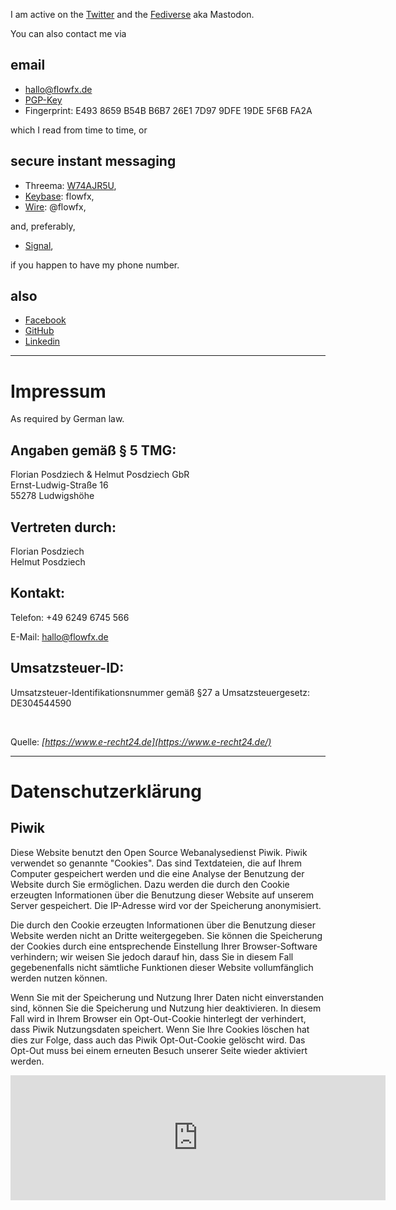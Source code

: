 <!-- 
.. title: Contact
.. slug: contact
.. date: 2015-08-01
.. tags: 
.. category: 
.. link: 
.. description: 
.. type: text
-->

I am active on the [Twitter](https://twitter.com/flowfx_) and the [Fediverse](https://chaos.social/@flowfx) aka Mastodon.

You can also contact me via

## email

  * <a href = '&#109;&#97;&#105;&#108;&#116;&#111;:&#104;&#97;&#108;&#108;&#111;&#64;&#102;&#108;&#111;&#119;&#102;&#120;&#46;&#100;&#101;'>&#104;&#97;&#108;&#108;&#111;&#64;&#102;&#108;&#111;&#119;&#102;&#120;&#46;&#100;&#101;</a>
  * [PGP-Key](/static/5F6BFA2A.asc)
  * Fingerprint: E493 8659 B54B B6B7 26E1 7D97 9DFE 19DE 5F6B FA2A

which I read from time to time, or

## secure instant messaging

  * Threema: [W74AJR5U](threema://add?id=W74AJR5U),
  * [Keybase](https://keybase.io/flowfx): flowfx,
  * [Wire](https://wire.com/): @flowfx,

and, preferably,

  * [Signal](https://whispersystems.org/),

if you happen to have my phone number.

## also

* [Facebook](https://www.facebook.com/FlowFX/)
* [GitHub](https://github.com/flowfx/)
* [Linkedin](https://www.linkedin.com/in/flowfx)


****

<a name="impressum"></a>
# Impressum

As required by German law.

## Angaben gemäß § 5 TMG:

Florian Posdziech & Helmut Posdziech GbR  
Ernst-Ludwig-Straße 16  
55278 Ludwigshöhe

## Vertreten durch:

Florian Posdziech  
Helmut Posdziech

## Kontakt:

Telefon:
+49 6249 6745 566

E-Mail:
hallo@flowfx.de

## Umsatzsteuer-ID:

Umsatzsteuer-Identifikationsnummer gemäß §27 a Umsatzsteuergesetz:  
DE304544590

 

Quelle: _[https://www.e-recht24.de](https://www.e-recht24.de/)_

****

<a name="datenschutz"></a>
# Datenschutzerklärung

## Piwik
Diese Website benutzt den Open Source Webanalysedienst Piwik. Piwik verwendet so genannte "Cookies". Das sind Textdateien, die auf Ihrem Computer gespeichert werden und die eine Analyse der Benutzung der Website durch Sie ermöglichen. Dazu werden die durch den Cookie erzeugten Informationen über die Benutzung dieser Website auf unserem Server gespeichert. Die IP-Adresse wird vor der Speicherung anonymisiert.

Die durch den Cookie erzeugten Informationen über die Benutzung dieser Website werden nicht an Dritte weitergegeben. Sie können die Speicherung der Cookies durch eine entsprechende Einstellung Ihrer Browser-Software verhindern; wir weisen Sie jedoch darauf hin, dass Sie in diesem Fall gegebenenfalls nicht sämtliche Funktionen dieser Website vollumfänglich werden nutzen können.

Wenn Sie mit der Speicherung und Nutzung Ihrer Daten nicht einverstanden sind, können Sie die Speicherung und Nutzung hier deaktivieren. In diesem Fall wird in Ihrem Browser ein Opt-Out-Cookie hinterlegt der verhindert, dass Piwik Nutzungsdaten speichert. Wenn Sie Ihre Cookies löschen hat dies zur Folge, dass auch das Piwik Opt-Out-Cookie gelöscht wird. Das Opt-Out muss bei einem erneuten Besuch unserer Seite wieder aktiviert werden.

<iframe style="border: 0; height: 200px; width: 600px;" src="https://piwik.flowfx.org/index.php?module=CoreAdminHome&action=optOut&language=de"></iframe>
